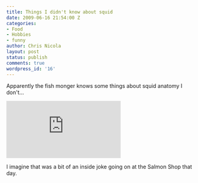 ```yaml
---
title: Things I didn't know about squid
date: 2009-06-16 21:54:00 Z
categories:
- Food
- Hobbies
- funny
author: Chris Nicola
layout: post
status: publish
comments: true
wordpress_id: '16'
---
```


Apparently the fish monger knows some things about squid anatomy I don't...

![][1]

I imagine that was a bit of an inside joke going on at the Salmon Shop that day.

   [1]: http://desmond.yfrog.com/Himg197/scaled.php?tn=0&server=197&filename=v64.jpg&xsize=640&ysize=640

